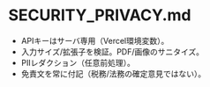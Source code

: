 # SECURITY_PRIVACY.md

* APIキーはサーバ専用（Vercel環境変数）。
* 入力サイズ/拡張子を検証。PDF/画像のサニタイズ。
* PIIレダクション（任意前処理）。
* 免責文を常に付記（税務/法務の確定意見ではない）。

